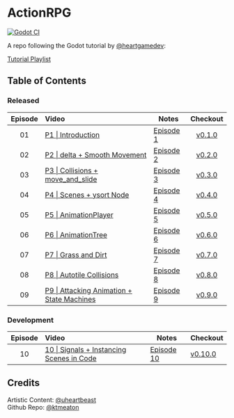# ActionRPG

[![Godot CI](https://github.com/ktmeaton/ActionRPG/actions/workflows/ci.yaml/badge.svg)](https://github.com/ktmeaton/ActionRPG/actions/workflows/ci.yaml)

A repo following the Godot tutorial by [@heartgamedev](https://www.heartgamedev.com/):

[Tutorial Playlist](https://www.youtube.com/watch?v=mAbG8Oi-SvQ&list=PL9FzW-m48fn2SlrW0KoLT4n5egNdX-W9a&ab_channel=HeartBeast)

## Table of Contents

### Released

| Episode   | Video    | Notes     | Checkout   |
|:---------:|:---------|-----------|:------------:|
| 01      | [P1 \| Introduction](https://www.youtube.com/watch?v=mAbG8Oi-SvQ)                | [Episode 1](https://github.com/ktmeaton/ActionRPG/blob/dev/docs/notes/Notes_v0.1.0.md) | [v0.1.0](https://github.com/ktmeaton/ActionRPG/tree/v0.1.0) |
| 02      | [P2 \| delta + Smooth Movement](https://www.youtube.com/watch?v=EQA9MJ5_TxU)     | [Episode 2](https://github.com/ktmeaton/ActionRPG/blob/dev/docs/notes/Notes_v0.2.0.md) | [v0.2.0](https://github.com/ktmeaton/ActionRPG/tree/v0.2.0) |
| 03      | [P3 \| Collisions + move_and_slide](https://www.youtube.com/watch?v=TQKXU7iSWUU) | [Episode 3](https://github.com/ktmeaton/ActionRPG/blob/dev/docs/notes/Notes_v0.3.0.md) | [v0.3.0](https://github.com/ktmeaton/ActionRPG/tree/v0.3.0) |
| 04      | [P4 \| Scenes + ysort Node](https://www.youtube.com/watch?v=UfKMgHbaGow)         | [Episode 4](https://github.com/ktmeaton/ActionRPG/blob/dev/docs/notes/Notes_v0.4.0.md) | [v0.4.0](https://github.com/ktmeaton/ActionRPG/tree/v0.4.0) |
| 05      | [P5 \| AnimationPlayer](https://www.youtube.com/watch?v=wX145eoLFSM)             | [Episode 5](https://github.com/ktmeaton/ActionRPG/blob/dev/docs/notes/Notes_v0.5.0.md) | [v0.5.0](https://github.com/ktmeaton/ActionRPG/tree/v0.5.0) |
| 06      | [P6 \| AnimationTree](https://www.youtube.com/watch?v=Z9aR9IiiHT8)             | [Episode 6](https://github.com/ktmeaton/ActionRPG/blob/dev/docs/notes/Notes_v0.6.0.md) | [v0.6.0](https://github.com/ktmeaton/ActionRPG/tree/v0.6.0) |
| 07      | [P7 \| Grass and Dirt](https://www.youtube.com/watch?v=v75IMavnRUs)             | [Episode 7](https://github.com/ktmeaton/ActionRPG/blob/dev/docs/notes/Notes_v0.7.0.md) | [v0.7.0](https://github.com/ktmeaton/ActionRPG/tree/v0.7.0) |
| 08      | [P8 \| Autotile Collisions](https://www.youtube.com/watch?v=RPgTlxb7Bno)             | [Episode 8](https://github.com/ktmeaton/ActionRPG/blob/dev/docs/notes/Notes_v0.8.0.md) | [v0.8.0](https://github.com/ktmeaton/ActionRPG/tree/v0.8.0) |
| 09      | [P9 \| Attacking Animation + State Machines](https://www.youtube.com/watch?v=0nd1zNiy0C4)             | [Episode 9](https://github.com/ktmeaton/ActionRPG/blob/dev/docs/notes/Notes_v0.9.0.md) | [v0.9.0](https://github.com/ktmeaton/ActionRPG/tree/v0.9.0) |

### Development

| Episode   | Video    | Notes     | Checkout   |
|:---------:|:---------|-----------|------------|
| 10        | [10 \| Signals + Instancing Scenes in Code](https://www.youtube.com/watch?v=1mI04gPhd3E)             | [Episode 10](https://github.com/ktmeaton/ActionRPG/blob/dev/docs/notes/Notes_v0.10.0.md) | [v0.10.0](https://github.com/ktmeaton/ActionRPG/tree/v0.10.0) |

## Credits

Artistic Content: [@uheartbeast](https://github.com/uheartbeast)  
Github Repo: [@ktmeaton](https://github.com/ktmeaton)

